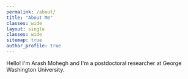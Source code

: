 ```yaml
---
permalink: /about/
title: "About Me"
classes: wide
layout: single
classes: wide
sitemap: true
author_profile: true
---
```


Hello! I'm Arash Mohegh and I'm a postdoctoral researcher at George Washington University. 

